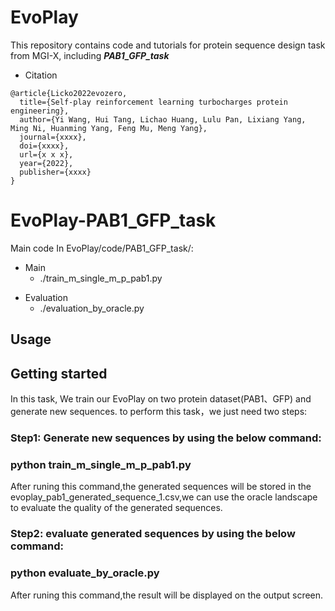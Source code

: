 # EvoPlay

This repository contains code and tutorials for protein sequence design task from MGI-X, including ***PAB1_GFP_task***

+ Citation

```
@article{Licko2022evozero,
  title={Self-play reinforcement learning turbocharges protein engineering},
  author={Yi Wang, Hui Tang, Lichao Huang, Lulu Pan, Lixiang Yang, Ming Ni, Huanming Yang, Feng Mu, Meng Yang},
  journal={xxxx},
  doi={xxxx},
  url={x x x},
  year={2022},
  publisher={xxxx}
}

```


# EvoPlay-PAB1_GFP_task

Main code In EvoPlay/code/PAB1_GFP_task/: 

+ Main
  - ./train_m_single_m_p_pab1.py
- Evaluation
  - ./evaluation_by_oracle.py

## Usage


## Getting started

In this task, We train our EvoPlay on two protein dataset(PAB1、GFP) and generate new sequences. to perform this task，we just need two steps:


### Step1: Generate new sequences by using the below command:

### python train_m_single_m_p_pab1.py

After runing this command,the generated sequences will be stored in the evoplay_pab1_generated_sequence_1.csv,we can use the oracle landscape to evaluate the quality of the generated sequences.



### Step2: evaluate generated sequences by using the below command:

### python  evaluate_by_oracle.py

After runing this command,the result will be displayed on the output screen.


